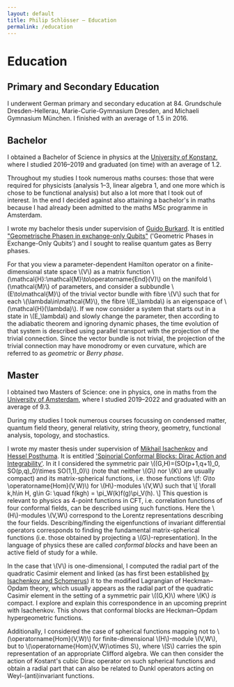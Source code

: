 ```yaml
---
layout: default
title: Philip Schlösser — Education
permalink: /education
---
```

# Education
## Primary and Secondary Education
I underwent German primary and secondary education at 84. Grundschule Dresden-Hellerau, Marie-Curie-Gymnasium Dresden, and Michaeli Gymnasium München.
I finished with an average of 1.5 in 2016.

## Bachelor
I obtained a Bachelor of Science in physics at the [University of Konstanz][kn],
where I studied 2016–2019 and graduated (on time) with an average of 1.2.

Throughout my studies I took numerous maths courses: those that were required
for physicists (analysis 1–3, linear algebra 1, and one more which is chose to
be functional analysis) but also a lot more that I took out of interest.
In the end I decided against also attaining a bachelor's in maths because I had
already been admitted to the maths MSc programme in Amsterdam.

I wrote my bachelor thesis under supervision of [Guido Burkard][burkard]. It is
entitled ["Geometrische Phasen in exchange-only Qubits"][bthesis] 
('Geometric Phases in Exchange-Only Qubits') 
and I sought to realise quantum gates as Berry phases.

For that you view a parameter-dependent Hamilton operator on a
finite-dimensional state space \\(V\\) as a matrix function 
\\(\mathcal{H}:\mathcal{M}\to\operatorname{End}(V)\\)
on the manifold \\(\mathcal{M}\\) of parameters, and consider a subbundle
\\(E\to\mathcal{M}\\) of the trivial vector bundle with fibre \\(V\\) such that for
each \\(\lambda\in\mathcal{M}\\), the fibre \\(E_\lambda\\) is an eigenspace of
\\(\mathcal{H}(\lambda)\\).
If we now consider a system that starts out in a state in \\(E_\lambda\\) and
slowly change the parameter, then according to the adiabatic theorem and
ignoring dynamic phases, the time evolution of that system is described using
parallel transport with the projection of the trivial connection. Since the
vector bundle is not trivial, the projection of the trivial connection may have
monodromy or even curvature, which are referred to as *geometric* or
*Berry phase*.

## Master
I obtained two Masters of Science: one in physics, one in maths from the
[University of Amsterdam][uva], where I studied 2019–2022 and graduated with
an average of 9.3.

During my studies I took numerous courses focussing on condensed matter,
quantum field theory, general relativity, string theory, geometry, functional
analysis, topology, and stochastics.

I wrote my master thesis under supervision of [Mikhail Isachenkov][isachenkov]
and [Hessel Posthuma][posthuma]. It is entitled 
['Spinorial Conformal Blocks: Dirac Action and Integrability'][mthesis]. 
In it I considered the symmetric pair
\\((G,H)=(SO(p+1,q+1)_0, SO(p,q)_0)\times SO(1,1)_0)\\) 
(note that neither \\(G\\) nor \\(K\\) are usually compact) and its matrix-spherical
functions, i.e. those functions \\(f: G\to \operatorname{Hom}(V,W)\\) for \\(H\\)-modules \\(V,W\\)
such that
\\[ \forall k,h\in H, g\in G: \quad f(kgh) = \pi_W(k)f(g)\pi_V(h). \\]
This question is relevant to physics as 4-point functions in CFT, i.e.
correlation functions of four conformal fields, can be described using such
functions. Here the \\(H\\)-modules \\(V,W\\) correspond to the Lorentz
representations describing the four fields. Describing/finding the
eigenfunctions of invariant differential operators corresponds to finding the
fundamental matrix-spherical functions (i.e. those obtained by projecting a
\\(G\\)-representation). In the language of physics these are called *conformal 
blocks* and have been an active field of study for a while.

In the case that \\(V\\) is one-dimensional, I computed the radial part of the
quadratic Casimir element and linked (as has first been established
[by Isachenkov and Schomerus][superintegrability]) it to the modified Lagrangian
of Heckman–Opdam theory, which usually appears as the radial part of the
quadratic Casimir element in the setting of a symmetric pair \\((G,K)\\) where
\\(K\\) *is* compact. I explore and explain this correspondence in an upcoming
preprint with Isachenkov. This shows that conformal blocks are Heckman–Opdam 
hypergeometric functions.

Additionally, I considered the case of spherical functions mapping not to
\\(\operatorname{Hom}(V,W)\\) for finite-dimensional \\(H\\)-module \\(V,W\\), but to
\\(\operatorname{Hom}(V,W)\otimes S\\), where \\(S\\) carries the spin
representation of an appropriate Clifford algebra. We can then consider the
action of Kostant's cubic Dirac operator on such spherical functions and obtain
a radial part that can also be related to Dunkl operators acting on
Weyl-(anti)invariant functions.

[kn]: https://uni.kn "Webpage of Uni Konstanz"
[burkard]: https://orcid.org/0000-0001-9053-2200 "ORCID of Guido Burkard"
[bthesis]: /assets/pdf/Geometrische_Phasen_in_eo_Qubits.pdf "PDF of my bachelor thesis"
[uva]: https://uva.nl "Webpage of UvA"
[isachenkov]: https://www.uva.nl/en/profile/i/s/m.isachenkov/m.isachenkov.html "Staff homepage of Mikhail Isachenkov"
[posthuma]: https://orcid.org/0000-0001-5164-7355 "ORCID of Hessel Posthuma"
[mthesis]: /assets/pdf/Spinorial_Conformal_Blocks.pdf "PDF of my master thesis"
[superintegrability]: https://arxiv.org/abs/1602.01858 "Superintegrability of \\(d\\)-dimensional Conformal Blocks"
